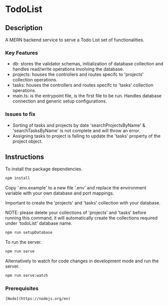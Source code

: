 # TodoList

## Description
A MERN backend service to serve a Todo List set of functionalities.

### Key Features
- db: stores the validator schemas, initialization of database collection and handles read/write operations involving the database.
- projects: houses the controllers and routes specifc to 'projects' collection operations.
- tasks: houses the controllers and routes specifc to 'tasks' collection operations.
- main.ts: is the entrypoint file, is the first file to be run. Handles database connection and generic setup configurations.

### Issues to fix
- Sorting of tasks and projects by date 'searchProjectsByName' & 'searchTasksByName' is not complete and will throw an error.
- Assigning tasks to project is failing to update the 'tasks' property of the project object.

## Instructions

To install the package dependencies.
```bash
npm install
```

Copy '.env.example' to a new file '.env' and replace the environment variable with your own database and port mappings.


Important to create the 'projects' and 'tasks' collection with your database. 

NOTE: please delete your collections of 'projects' and 'tasks' before running this command, it will automatically create the collections required under 'todoList' database name.
```bash
npm run setupDatabase
```

To run the server.
```bash
npm run serve
```

Alternatively to watch for code changes in development mode and run the server.
```bash
npm run serve:watch
```

### Prerequisites
    [Node](https://nodejs.org/en)


